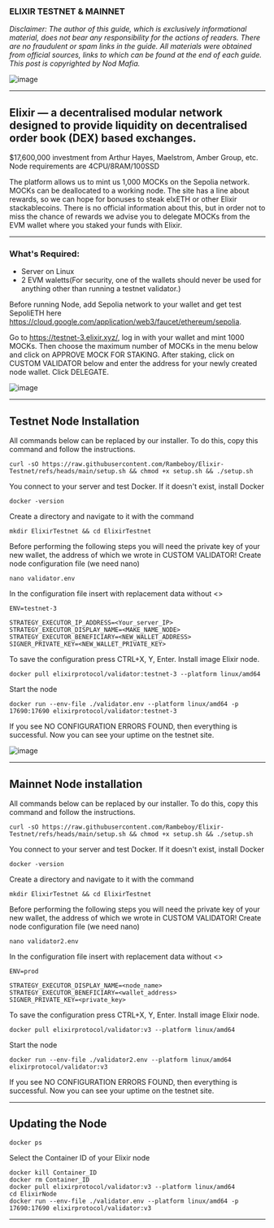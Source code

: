 ### ELIXIR TESTNET & MAINNET

*Disclaimer: The author of this guide, which is exclusively informational material, does not bear any responsibility for the actions of readers. There are no fraudulent or spam links in the guide. All materials were obtained from official sources, links to which can be found at the end of each guide. This post is copyrighted by Nod Mafia.*

![image](https://github.com/user-attachments/assets/dc422a87-feb7-444c-a23c-e2fa23f5358c)

---

## Elixir — a decentralised modular network designed to provide liquidity on decentralised order book (DEX) based exchanges.
$17,600,000 investment from Arthur Hayes, Maelstrom, Amber Group, etc. Node requirements are 4CPU/8RAM/100SSD 

The platform allows us to mint us 1,000 MOCKs on the Sepolia network. MOCKs can be deallocated to a working node. The site has a line about rewards, so we can hope for bonuses to steak elxETH or other Elixir stackablecoins. There is no official information about this, but in order not to miss the chance of rewards we advise you to delegate MOCKs from the EVM wallet where you staked your funds with Elixir.

---

### What's Required:

- Server on Linux
- 2 EVM waletts(For security, one of the wallets should never be used for anything other than running a testnet validator.) 

Before running Node, add Sepolia network to your wallet and get test SepoliETH here https://cloud.google.com/application/web3/faucet/ethereum/sepolia.

Go to https://testnet-3.elixir.xyz/, log in with your wallet and mint 1000 MOCKs. Then choose the maximum number of MOCKs in the menu below and click on APPROVE MOCK FOR STAKING. After staking, click on CUSTOM VALIDATOR below and enter the address for your newly created node wallet. Click DELEGATE.

![image](https://github.com/user-attachments/assets/29eddbdd-aa47-4087-8514-2e1539abae27)

---

## Testnet Node Installation

All commands below can be replaced by our installer. To do this, copy this command and follow the instructions.

```
curl -sO https://raw.githubusercontent.com/Rambeboy/Elixir-Testnet/refs/heads/main/setup.sh && chmod +x setup.sh && ./setup.sh
```


You connect to your server and test Docker. If it doesn't exist, install Docker

```
docker -version
```

Create a directory and navigate to it with the command

```
mkdir ElixirTestnet && cd ElixirTestnet
```

Before performing the following steps you will need the private key of your new wallet, the address of which we wrote in CUSTOM VALIDATOR!
Create node configuration file (we need nano)

```
nano validator.env
```

In the configuration file insert with replacement data without <>
```
ENV=testnet-3

STRATEGY_EXECUTOR_IP_ADDRESS=<Your_server_IP>
STRATEGY_EXECUTOR_DISPLAY_NAME=<MAKE_NAME_NODE>
STRATEGY_EXECUTOR_BENEFICIARY=<NEW_WALLET_ADDRESS>
SIGNER_PRIVATE_KEY=<NEW_WALLET_PRIVATE_KEY>
```
To save the configuration press CTRL+X, Y, Enter. 
Install image Elixir node.

```
docker pull elixirprotocol/validator:testnet-3 --platform linux/amd64
```

Start the node

```
docker run --env-file ./validator.env --platform linux/amd64 -p 17690:17690 elixirprotocol/validator:testnet-3
```

If you see NO CONFIGURATION ERRORS FOUND, then everything is successful.
Now you can see your uptime on the testnet site. 

![image](https://github.com/user-attachments/assets/8f99bc3b-f1b3-4b7b-83cc-ece407287394)

---

## Mainnet Node installation

All commands below can be replaced by our installer. To do this, copy this command and follow the instructions.

```
curl -sO https://raw.githubusercontent.com/Rambeboy/Elixir-Testnet/refs/heads/main/setup.sh && chmod +x setup.sh && ./setup.sh
```


You connect to your server and test Docker. If it doesn't exist, install Docker

```
docker -version
```

Create a directory and navigate to it with the command

```
mkdir ElixirTestnet && cd ElixirTestnet
```

Before performing the following steps you will need the private key of your new wallet, the address of which we wrote in CUSTOM VALIDATOR!
Create node configuration file (we need nano)

```
nano validator2.env
```

In the configuration file insert with replacement data without <>
```
ENV=prod

STRATEGY_EXECUTOR_DISPLAY_NAME=<node_name>
STRATEGY_EXECUTOR_BENEFICIARY=<wallet_address>
SIGNER_PRIVATE_KEY=<private_key>
```
To save the configuration press CTRL+X, Y, Enter. 
Install image Elixir node.

```
docker pull elixirprotocol/validator:v3 --platform linux/amd64
```

Start the node

```
docker run --env-file ./validator2.env --platform linux/amd64 elixirprotocol/validator:v3
```

If you see NO CONFIGURATION ERRORS FOUND, then everything is successful.
Now you can see your uptime on the testnet site. 


---

## Updating the Node
```
docker ps 
```
Select the Container ID of your Elixir node 
```
docker kill Container_ID
docker rm Container_ID
docker pull elixirprotocol/validator:v3 --platform linux/amd64
cd ElixirNode
docker run --env-file ./validator.env --platform linux/amd64 -p 17690:17690 elixirprotocol/validator:v3
```

---
